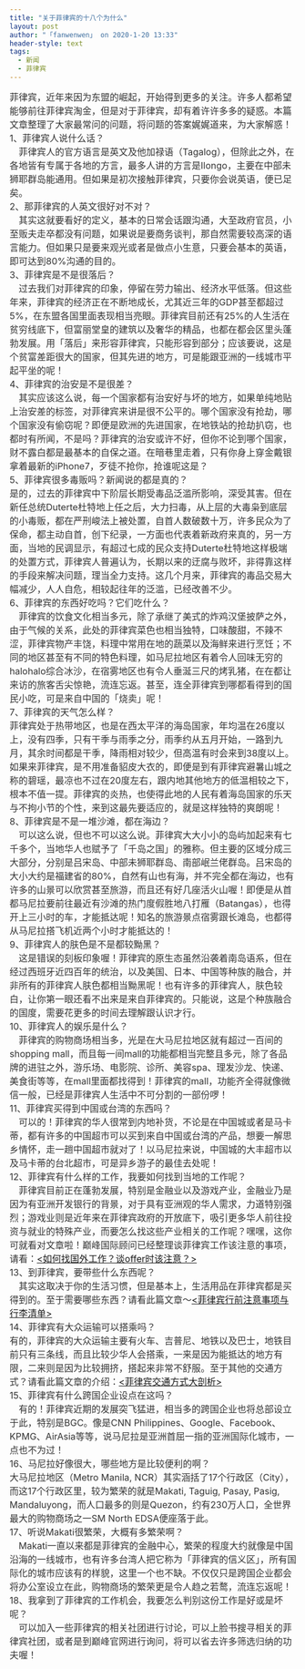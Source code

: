 ```yaml
---
title: "关于菲律宾的十八个为什么"
layout: post
author: "「fanwenwen」 on 2020-1-20 13:33"
header-style: text
tags:
  - 新闻
  - 菲律宾
---
```


<head></head>
<body>
 <div align="left"> 
  <font style="color:rgb(51, 51, 51)"><font face="&amp;quot"><font style="font-size:16px">菲律宾，近年来因为东盟的崛起，开始得到更多的关注。许多人都希望能够前往菲律宾淘金，但是对于菲律宾，却有着许许多多的疑惑。本篇文章整理了大家最常问的问题，将问题的答案娓娓道来，为大家解惑！</font></font></font> 
 </div> 
 <div align="left"> 
  <font style="color:rgb(51, 51, 51)"><font face="&amp;quot"><font style="font-size:16px">1、菲律宾人说什么话？<br> 　菲律宾人的官方语言是英文及他加禄语（Tagalog），但除此之外，在各地皆有专属于各地的方言，最多人讲的方言是Ilongo，主要在中部未狮耶群岛能通用。但如果是初次接触菲律宾，只要你会说英语，便已足矣。<br> </font></font></font> 
 </div> 
 <div align="left"> 
  <font style="color:rgb(51, 51, 51)"><font face="&amp;quot"><font style="font-size:16px">2、那菲律宾的人英文很好对不对？<br> 　其实这就要看好的定义，基本的日常会话跟沟通，大至政府官员，小至贩夫走卒都没有问题，如果说是要商务谈判，那自然需要较高深的语言能力。但如果只是要来观光或者是做点小生意，只要会基本的英语，即可达到80%沟通的目的。</font></font></font> 
 </div> 
 <div align="left"> 
  <font style="color:rgb(51, 51, 51)"><font face="&amp;quot"><font style="font-size:16px">3、菲律宾是不是很落后？<br> 　过去我们对菲律宾的印象，停留在劳力输出、经济水平低落。但这些年来，菲律宾的经济正在不断地成长，尤其近三年的GDP甚至都超过5%，在东盟各国里面表现相当亮眼。菲律宾目前还有25%的人生活在贫穷线底下，但富丽堂皇的建筑以及奢华的精品，也都在都会区里头蓬勃发展。用「落后」来形容菲律宾，只能形容到部分；应该要说，这是个贫富差距很大的国家，但其先进的地方，可是能跟亚洲的一线城市平起平坐的呢！<br> </font></font></font> 
 </div> 
 <div align="left"> 
  <font style="color:rgb(51, 51, 51)"><font face="&amp;quot"><font style="font-size:16px">4、菲律宾的治安是不是很差？<br> 　其实应该这么说，每一个国家都有治安好与坏的地方，如果单纯地贴上治安差的标签，对菲律宾来讲是很不公平的。哪个国家没有抢劫，哪个国家没有偷窃呢？即便是欧洲的先进国家，在地铁站的抢劫扒窃，也都时有所闻，不是吗？菲律宾的治安或许不好，但你不论到哪个国家，财不露白都是最基本的自保之道。在暗巷里走着，只有你身上穿金戴银拿着最新的iPhone7，歹徒不抢你，抢谁呢这是？</font></font></font> 
 </div> 
 <div align="left"> 
  <font style="color:rgb(51, 51, 51)"><font face="&amp;quot"><font style="font-size:16px">5、菲律宾很多毒贩吗？新闻说的都是真的？<br> 是的，过去的菲律宾中下阶层长期受毒品泛滥所影响，深受其害。但在新任总统Duterte杜特地上任之后，大力扫毒，从上层的大毒枭到底层的小毒贩，都在严刑峻法上被处置，自首人数破数十万，许多民众为了保命，都主动自首，创下纪录，一方面也代表着新政府来真的，另一方面，当地的民调显示，有超过七成的民众支持Duterte杜特地这样极端的处置方式，菲律宾人普遍认为，长期以来的迂腐与败坏，非得靠这样的手段来解决问题，理当全力支持。这几个月来，菲律宾的毒品交易大幅减少，人人自危，相较起往年的泛滥，已经改善不少。<br> 6、菲律宾的东西好吃吗？它们吃什么？<br> 　菲律宾的饮食文化相当多元，除了承继了美式的炸鸡汉堡披萨之外，由于气候的关系，此处的菲律宾菜色也相当独特，口味酸甜，不辣不涩，菲律宾物产丰饶，料理中常用在地的蔬菜以及海鲜来进行烹饪；不同的地区甚至有不同的特色料理，如马尼拉地区有着令人回味无穷的halohalo综合冰沙，在宿雾地区也有令人垂涎三尺的烤乳猪，在在都让来访的旅客舌尖惊艳，流连忘返。甚至，连全菲律宾到哪都看得到的国民小吃，可是来自中国的「烧卖」呢！<br> </font></font></font> 
 </div> 
 <div align="left"> 
  <font style="color:rgb(51, 51, 51)"><font face="&amp;quot"><font style="font-size:16px">7、菲律宾的天气怎么样？<br> 菲律宾处于热带地区，也是在西太平洋的海岛国家，年均温在26度以上，没有四季，只有干季与雨季之分，雨季约从五月开始，一路到九月，其余时间都是干季，降雨相对较少，但高温有时会来到38度以上。如果来菲律宾，是不用准备貂皮大衣的，即便是到有菲律宾避暑山城之称的碧瑶，最凉也不过在20度左右，跟内地其他地方的低温相较之下，根本不值一提。菲律宾的炎热，也使得此地的人民有着海岛国家的乐天与不拘小节的个性，来到这最先要适应的，就是这样独特的爽朗呢！</font></font></font> 
 </div> 
 <div align="left"> 
  <font style="color:rgb(51, 51, 51)"><font face="&amp;quot"><font style="font-size:16px">8、菲律宾是不是一堆沙滩，都在海边？<br> 　可以这么说，但也不可以这么说。菲律宾大大小小的岛屿加起来有七千多个，当地华人也赋予了「千岛之国」的雅称。但主要的区域分成三大部分，分别是吕宋岛、中部未狮耶群岛、南部岷兰佬群岛。吕宋岛的大小大约是福建省的80%，自然有山也有海，并不完全都在海边，也有许多的山景可以欣赏甚至旅游，而且还有好几座活火山喔！即便是从首都马尼拉要前往最近有沙滩的热门度假胜地八打雁（Batangas），也得开上三小时的车，才能抵达呢！知名的旅游景点宿雾跟长滩岛，也都得从马尼拉搭飞机近两个小时才能抵达的！<br> 9、菲律宾人的肤色是不是都较黝黑？<br> 　这是错误的刻板印象喔！菲律宾的原生态虽然沿袭着南岛语系，但在经过西班牙近四百年的统治，以及美国、日本、中国等种族的融合，并非所有的菲律宾人肤色都相当黝黑呢！也有许多的菲律宾人，肤色较白，让你第一眼还看不出来是来自菲律宾的。只能说，这是个种族融合的国度，需要花更多的时间去理解跟认识才行。<br> 10、菲律宾人的娱乐是什么？<br> 　菲律宾的购物商场相当多，光是在大马尼拉地区就有超过一百间的shopping mall，而且每一间mall的功能都相当完整且多元，除了各品牌的进驻之外，游乐场、电影院、诊所、美容spa、理发沙龙、快递、美食街等等，在mall里面都找得到！菲律宾的mall，功能齐全得就像微信一般，已经是菲律宾人生活中不可分割的一部份啰！<br> </font></font></font> 
 </div> 
 <div align="left"> 
  <font style="color:rgb(51, 51, 51)"><font face="&amp;quot"><font style="font-size:16px">11、菲律宾买得到中国或台湾的东西吗？<br> 　可以的！菲律宾的华人很常到内地补货，不论是在中国城或者是马卡蒂，都有许多的中国超市可以买到来自中国或台湾的产品，想要一解思乡情怀，走一趟中国超市就对了！以马尼拉来说，中国城的大丰超市以及马卡蒂的台北超市，可是异乡游子的最佳去处呢！</font></font></font> 
 </div> 
 <div align="left"> 
  <font style="color:rgb(51, 51, 51)"><font face="&amp;quot"><font style="font-size:16px">12、菲律宾有什么样的工作，我要如何找到当地的工作呢？<br> 　菲律宾目前正在蓬勃发展，特别是金融业以及游戏产业，金融业乃是因为有亚洲开发银行的背景，对于具有亚洲观的华人需求，力道特别强烈；游戏业则是近年来在菲律宾政府的开放底下，吸引更多华人前往投资与就业的特殊产业，而要怎么找这些产业相关的工作呢？嘿嘿，这你可就看对文章啦！巅峰国际顾问已经整理谈菲律宾工作该注意的事项，请看：<font style="color:rgb(51, 51, 51)"><font style="background-color:transparent"><a href="http://dianfengph.com/%E5%A6%82%E4%BD%95%E6%89%BE%E5%9B%BD%E5%A4%96%E5%B7%A5%E4%BD%9C%EF%BC%9F%E8%B0%88offer%E6%97%B6%E8%AF%A5%E6%B3%A8%E6%84%8F%E4%BB%80%E4%B9%88%EF%BC%9F/" target="_blank">&lt;如何找国外工作？谈offer时该注意？&gt;</a></font></font></font></font></font> 
 </div> 
 <div align="left"> 
  <font style="color:rgb(51, 51, 51)"><font face="&amp;quot"><font style="font-size:16px">13、到菲律宾，要带些什么东西呢？<br> 　其实这取决于你的生活习惯，但是基本上，生活用品在菲律宾都是买得到的。至于需要哪些东西？请看此篇文章～<font style="color:rgb(51, 51, 51)"><font style="background-color:transparent"><a href="http://dianfengph.com/%E8%8F%B2%E5%BE%8B%E8%B3%93%E8%A1%8C%E5%89%8D%E6%B3%A8%E6%84%8F%E4%BA%8B%E9%A0%85%E4%B8%8E%E8%A1%8C%E6%9D%8E%E6%B8%85%E5%8D%95/" target="_blank">&lt;菲律宾行前注意事项与行李清单&gt;</a></font></font></font></font></font> 
 </div> 
 <div align="left"> 
  <font style="color:rgb(51, 51, 51)"><font face="&amp;quot"><font style="font-size:16px">14、菲律宾有大众运输可以搭乘吗？<br> 有的，菲律宾的大众运输主要有火车、吉普尼、地铁以及巴士，地铁目前只有三条线，而且比较少华人会搭乘，一来是因为能抵达的地方有限，二来则是因为比较拥挤，搭起来非常不舒服。至于其他的交通方式？请看此篇文章的介绍：<font style="color:rgb(51, 51, 51)"><font style="background-color:transparent"><a href="http://dianfengph.com/%E8%8F%B2%E5%BE%8B%E5%AE%BE%E4%BA%A4%E9%80%9A%E6%96%B9%E5%BC%8F%E5%A4%A7%E5%89%96%E6%9E%90/" target="_blank">&lt;菲律宾交通方式大剖析&gt;</a></font></font></font></font></font> 
 </div> 
 <div align="left"> 
  <font style="color:rgb(51, 51, 51)"><font face="&amp;quot"><font style="font-size:16px">15、菲律宾有什么跨国企业设点在这吗？<br> 　有的！菲律宾近期的发展突飞猛进，相当多的跨国企业也将总部设立于此，特别是BGC。像是CNN Philippines、Google、Facebook、KPMG、AirAsia等等，说马尼拉是亚洲首屈一指的亚洲国际化城市，一点也不为过！</font></font></font> 
 </div> 
 <div align="left"> 
  <font style="color:rgb(51, 51, 51)"><font face="&amp;quot"><font style="font-size:16px">16、马尼拉好像很大，哪些地方是比较便利的啊？<br> 大马尼拉地区（Metro Manila, NCR）其实涵括了17个行政区（City），而这17个行政区里，较为繁荣的就是Makati, Taguig, Pasay, Pasig, Mandaluyong，而人口最多的则是Quezon，约有230万人口，全世界最大的购物商场之一SM North EDSA便座落于此。<br> 17、听说Makati很繁荣，大概有多繁荣啊？<br> 　Makati一直以来都是菲律宾的金融中心，繁荣的程度大约就像是中国沿海的一线城市，也有许多台湾人把它称为「菲律宾的信义区」，所有国际化的城市应该有的样貌，这里一个也不缺。不仅仅只是跨国企业都会将办公室设立在此，购物商场的繁荣更是令人趋之若鹜，流连忘返呢！<br> 18、我拿到了菲律宾的工作机会，我要怎么判别这份工作是好或是坏呢？<br> 　可以加入一些菲律宾的相关社团进行讨论，可以上脸书搜寻相关的菲律宾社团，或者是到巅峰官网进行询问，将可以省去许多筛选归纳的功夫喔！</font></font></font> 
 </div>
 <br>
</body>


